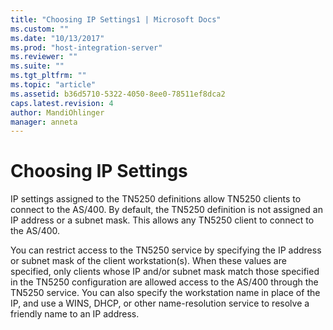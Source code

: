 ```yaml
---
title: "Choosing IP Settings1 | Microsoft Docs"
ms.custom: ""
ms.date: "10/13/2017"
ms.prod: "host-integration-server"
ms.reviewer: ""
ms.suite: ""
ms.tgt_pltfrm: ""
ms.topic: "article"
ms.assetid: b36d5710-5322-4050-8ee0-78511ef8dca2
caps.latest.revision: 4
author: MandiOhlinger
manager: anneta
---
```

# Choosing IP Settings
IP settings assigned to the TN5250 definitions allow TN5250 clients to connect to the AS/400. By default, the TN5250 definition is not assigned an IP address or a subnet mask. This allows any TN5250 client to connect to the AS/400.  
  
 You can restrict access to the TN5250 service by specifying the IP address or subnet mask of the client workstation(s). When these values are specified, only clients whose IP and/or subnet mask match those specified in the TN5250 configuration are allowed access to the AS/400 through the TN5250 service. You can also specify the workstation name in place of the IP, and use a WINS, DHCP, or other name-resolution service to resolve a friendly name to an IP address.